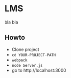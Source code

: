 # LMS

bla bla
 
## Howto

- Clone project
- `cd YOUR-PROJECT-PATH`
- `webpack`
- `node Server.js`
- go to http://localhost:3000